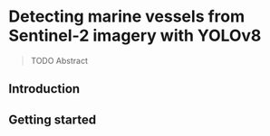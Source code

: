 # Detecting marine vessels from Sentinel-2 imagery with YOLOv8

> TODO Abstract

## Introduction



## Getting started

